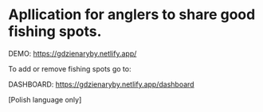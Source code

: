 # Apllication for anglers to share good fishing spots.

DEMO: https://gdzienaryby.netlify.app/

To add or remove fishing spots go to:

DASHBOARD: https://gdzienaryby.netlify.app/dashboard

[Polish language only]
